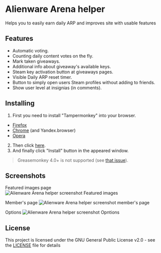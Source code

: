 # Alienware Arena helper

Helps you to easily earn daily ARP and improves site with usable features

## Features

* Automatic voting.
* Counting daily content votes on the fly.
* Mark taken giveaways.
* Additional info about giveaway's available keys.
* Steam key activation button at giveaways pages.
* Visible Daily ARP reset timer.
* Button to simply open users Steam profiles without adding to friends.
* Show user level at insignias (in comments).

## Installing

1. First you need to install "Tampermonkey" into your browser.
  * [Firefox](https://addons.mozilla.org/ru/firefox/addon/tampermonkey/)
  * [Chrome](https://chrome.google.com/webstore/detail/tampermonkey/dhdgffkkebhmkfjojejmpbldmpobfkfo?hl=ru&gl=RU) (and Yandex.browser)
  * [Opera](https://addons.opera.com/ru/extensions/details/tampermonkey-beta/?display=en)
2. Then click [here](https://github.com/thomas-ashcraft/alienware_arena_helper/raw/master/alienwarearena_helper.user.js).
3. And finally click "Install" button in the appeared window.

>Greasemonkey 4.0+ is not supported (see [that issue](https://github.com/greasemonkey/greasemonkey/issues/2700)).

## Screenshots

Featured images page
![Alienware Arena helper screenshot Featured images](https://user-images.githubusercontent.com/6583664/38822279-a8a99000-41ab-11e8-8708-85d73328049c.png)

Member's page
![Alienware Arena helper screenshot member's page](https://user-images.githubusercontent.com/6583664/38822298-b0223cc4-41ab-11e8-8ebc-c658d25124c4.png)

Options
![Alienware Arena helper screenshot Opntions](https://user-images.githubusercontent.com/6583664/38822290-ad5c777a-41ab-11e8-85b8-61e4f2f88e28.png)


## License

This project is licensed under the GNU General Public License v2.0 - see the [LICENSE](LICENSE) file for details
